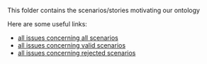 This folder contains the scenarios/stories motivating our ontology

Here are some useful links:
- [all issues concerning all scenarios](https://github.com/HyperAgents/ns.hyperagents.org/issues?q=label%3A%22scenario%22)
- [all issues concerning valid scenarios](https://github.com/HyperAgents/ns.hyperagents.org/issues?q=label%3A%22scenario%22+label%3A%22valid%22)
- [all issues concerning rejected scenarios](https://github.com/HyperAgents/ns.hyperagents.org/issues?q=label%3A%22invalid%22+label%3A%22scenario%22)
